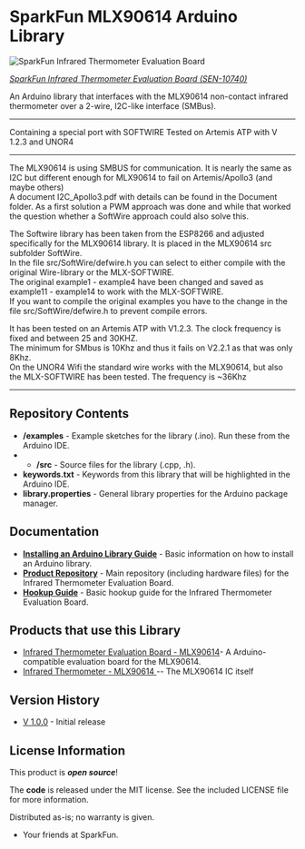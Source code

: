 SparkFun MLX90614 Arduino Library
========================================

![SparkFun Infrared Thermometer Evaluation Board](https://cdn.sparkfun.com//assets/parts/5/6/4/6/10740-01a.jpg)

[*SparkFun Infrared Thermometer Evaluation Board (SEN-10740)*](https://www.sparkfun.com/products/10740)

An Arduino library that interfaces with the MLX90614 non-contact infrared thermometer over a 2-wire, I2C-like interface (SMBus). 

****************************************** 
Containing a special port with SOFTWIRE
Tested on Artemis ATP with V 1.2.3 and UNOR4
******************************************
The MLX90614 is using SMBUS for communication. It is nearly the same as I2C but different enough for MLX90614 to fail on Artemis/Apollo3 (and maybe others)<BR>
A document I2C_Apollo3.pdf with details can be found in the Document folder. As a first solution a PWM approach was done and while that worked the question whether a SoftWire approach could also solve this. <br>

The Softwire library has been taken from the ESP8266 and adjusted specifically for the MLX90614 library.  It is placed in the MLX90614 src subfolder SoftWire. <br>
In the file src/SoftWire/defwire.h you can select to either compile with the original Wire-library or the MLX-SOFTWIRE. <BR>
The original example1 - example4 have been changed and saved as example11 - example14 to work with the MLX-SOFTWIRE.<BR>
If you want to compile the original examples you have to the change in the file src/SoftWire/defwire.h to prevent compile errors.

It has been tested on an Artemis ATP with V1.2.3. The clock frequency is fixed and between 25 and 30KHZ. <br>
The minimum for SMbus is 10Khz and thus it fails on V2.2.1 as that was only 8Khz.<br>
On the UNOR4 Wifi the standard wire works with the MLX90614, but also the MLX-SOFTWIRE has been tested. The frequency is ~36Khz <br>

************************************************************************************************

Repository Contents
-------------------

* **/examples** - Example sketches for the library (.ino). Run these from the Arduino IDE.
* * **/src** - Source files for the library (.cpp, .h).
* **keywords.txt** - Keywords from this library that will be highlighted in the Arduino IDE.
* **library.properties** - General library properties for the Arduino package manager.

Documentation
--------------

* **[Installing an Arduino Library Guide](https://learn.sparkfun.com/tutorials/installing-an-arduino-library)** - Basic information on how to install an Arduino library.
* **[Product Repository](https://github.com/sparkfun/IR_Thermometer_Evaluation_Board-MLX90614)** - Main repository (including hardware files) for the Infrared Thermometer Evaluation Board.
* **[Hookup Guide](https://learn.sparkfun.com/tutorials/mlx90614-ir-thermometer-hookup-guide)** - Basic hookup guide for the Infrared Thermometer Evaluation Board.

Products that use this Library
---------------------------------

* [Infrared Thermometer Evaluation Board - MLX90614](https://www.sparkfun.com/products/10740)- A Arduino-compatible evaluation board for the MLX90614.
* [Infrared Thermometer - MLX90614 ](https://www.sparkfun.com/products/9570) -- The MLX90614 IC itself

Version History
---------------
* [V 1.0.0](https://github.com/sparkfun/SparkFun_MLX90614_Arduino_Library/tree/V_1.0.0) - Initial release

License Information
-------------------

This product is _**open source**_!

The **code** is released under the MIT license. See the included LICENSE file for more information.

Distributed as-is; no warranty is given.

- Your friends at SparkFun.
